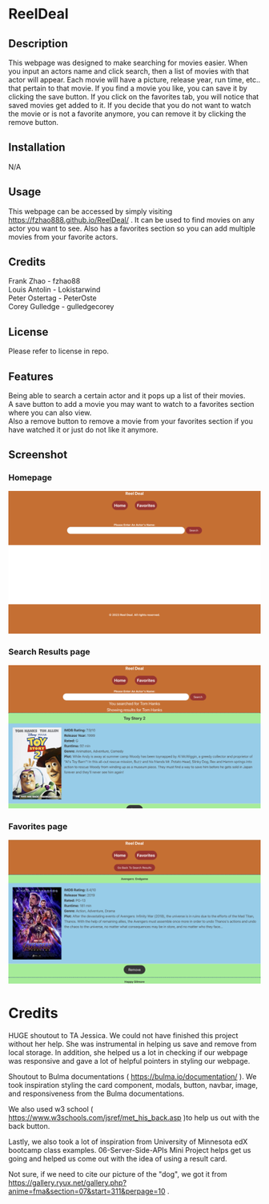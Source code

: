 # ReelDeal

## Description

This webpage was designed to make searching for movies easier. When you input an actors name and click search, then a list of movies with that actor will appear. Each movie will have a picture, release year, run time, etc.. that pertain to that movie. If you find a movie you like, you can save it by clicking the save button. If you click on the favorites tab, you will notice that saved movies get added to it. If you decide that you do not want to watch the movie or is not a favorite anymore, you can remove it by clicking the remove button.

## Installation

N/A

## Usage

This webpage can be accessed by simply visiting https://fzhao888.github.io/ReelDeal/ .  It can be used to find movies on any actor you want to see. Also has a favorites section so you can add multiple movies from your favorite actors.

## Credits

Frank Zhao - fzhao88 <br>
Louis Antolin - Lokistarwind <br>
Peter Ostertag - PeterOste <br>
Corey Gulledge - gulledgecorey <br>

## License

Please refer to license in repo.

## Features

Being able to search a certain actor and it pops up a list of their movies. <br>
A save button to add a movie you may want to watch to a favorites section where you can also view. <br>
Also a remove button to remove a movie from your favorites section if you have watched it or just do not like it anymore. <br>

## Screenshot

### Homepage
![screenshot of Homepage](assets/images/Home-Page.png) 

### Search Results page
![screenshot of search results](assets/images/search-results.png) 

### Favorites page
![screenshot of favorites](assets/images/Favorites-Page.png) 
 

# Credits
HUGE shoutout to TA Jessica.  We could not have finished this project without her help.  She was instrumental in helping us save and remove from local storage. 
In addition, she helped us a lot in checking if our webpage was responsive and gave a lot of helpful pointers in styling our webpage.   

Shoutout to Bulma documentations ( https://bulma.io/documentation/ ). We took inspiration styling the card component, modals, button, navbar, image, and responsiveness from the Bulma documentations.    

We also used w3 school ( https://www.w3schools.com/jsref/met_his_back.asp )to help us out with the back button. 

Lastly, we also took a lot of inspiration from University of Minnesota edX bootcamp class examples.  06-Server-Side-APIs Mini Project helps get us going and helped us come out with the idea of using a result card.  

Not sure, if we need to cite our picture of the "dog", we got it from https://gallery.ryux.net/gallery.php?anime=fma&section=07&start=311&perpage=10 .

